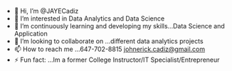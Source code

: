 - 👋 Hi, I’m @JAYECadiz
- 👀 I’m interested in Data Analytics and Data Science
- 🌱 I’m continuously learning and developing my skills...Data Science and Application
- 💞️ I’m looking to collaborate on ...different data analytics projects
- 📫 How to reach me ...647-702-8815 johnerick.cadiz@gmail.com
- ⚡ Fun fact: ...Im a former College Instructor/IT Specialist/Entrepreneur

